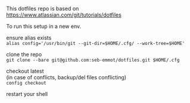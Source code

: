 This dotfiles repo is based on \
https://www.atlassian.com/git/tutorials/dotfiles

To run this setup in a new env.

ensure alias exists \
`alias config='/usr/bin/git --git-dir=$HOME/.cfg/ --work-tree=$HOME'`

clone the repo \
`git clone --bare git@github.com:seb-emmot/dotfiles.git $HOME/.cfg`

checkout latest \
(in case of conflicts, backup/del files conflicting) \
`config checkout`

restart your shell